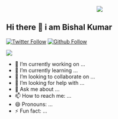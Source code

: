 <div align="center">
<img src="https://user-images.githubusercontent.com/42115530/92640221-9728ca00-f2fa-11ea-8994-c72b26e937de.gif" align="center"/>
</div>

## Hi there 👋 i am Bishal Kumar

[![Twitter Follow](https://img.shields.io/twitter/follow/BishalK56217747?color=1DA1F2&logo=twitter&style=for-the-badge)](https://twitter.com/intent/follow?original_referer=https%3A%2F%2Fgithub.com%2FBishalK56217747&screen_name=BishalK56217747)
[![Github Follow](https://img.shields.io/github/followers/Bishal976?color=1DA1F2&logo=github&label=follow%20%40Bishal976&style=for-the-badge)](https://github.com/login?return_to=%2FBishal976)

![](https://komarev.com/ghpvc/?username=Bishal976&color=47ccb3)

- 🔭 I’m currently working on ...
- 🌱 I’m currently learning ...
- 👯 I’m looking to collaborate on ...
- 🤔 I’m looking for help with ...
- 💬 Ask me about ...
- 📫 How to reach me: ...
- 😄 Pronouns: ...
- ⚡ Fun fact: ...

